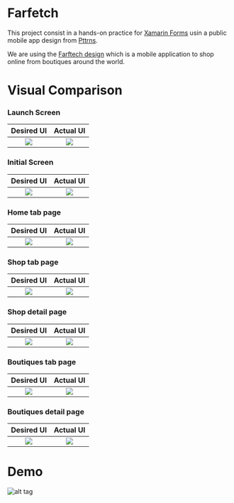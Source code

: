 # Farfetch

This project consist in a hands-on practice for [Xamarin Forms](https://www.xamarin.com/forms) usin a public mobile app design
from [Pttrns](http://pttrns.com).

We are using the [Farftech design](http://pttrns.com/applications/572) which is a mobile application to shop online from boutiques
around the world.

# Visual Comparison

### Launch Screen
Desired UI                 |  Actual UI
:-------------------------:|:-------------------------:
![](./Screenshots/desiredUI/launchscreen.jpg)  |  ![](./Screenshots/actualUI/launchscreen.jpg)

### Initial Screen
Desired UI                 |  Actual UI
:-------------------------:|:-------------------------:
![](./Screenshots/desiredUI/initialpage.jpg)  |  ![](./Screenshots/actualUI/initialpage.png)

### Home tab page
Desired UI                 |  Actual UI
:-------------------------:|:-------------------------:
![](./Screenshots/desiredUI/hometabpage.jpeg)  |  ![](./Screenshots/actualUI/hometabpage.png)

### Shop tab page
Desired UI                 |  Actual UI
:-------------------------:|:-------------------------:
![](./Screenshots/desiredUI/shoptabpage.jpg)  |  ![](./Screenshots/actualUI/shoptabpage.png)

### Shop detail page
Desired UI                 |  Actual UI
:-------------------------:|:-------------------------:
![](./Screenshots/desiredUI/shopdetailpage.jpg)  |  ![](./Screenshots/actualUI/shopdetailpage.png)

### Boutiques tab page
Desired UI                 |  Actual UI
:-------------------------:|:-------------------------:
![](./Screenshots/desiredUI/boutiquetabpage.jpg)  |  ![](./Screenshots/actualUI/boutiquetabpage.png)

### Boutiques detail page
Desired UI                 |  Actual UI
:-------------------------:|:-------------------------:
![](./Screenshots/desiredUI/boutiquedetailpage.jpg)  |  ![](./Screenshots/actualUI/boutiquedetailpage.png)


# Demo
![alt tag](./Screenshots/demo.gif)

